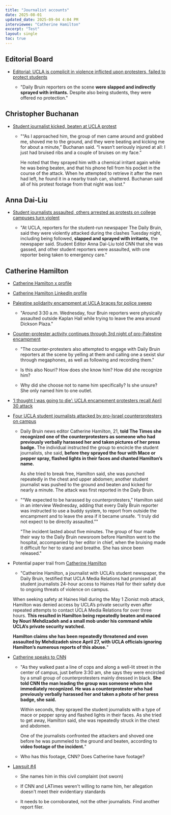 ```yaml
---
title: "Journalist accounts"
date: 2025-08-01
updated_date: 2025-09-04 4:04 PM
interviewee: "Catherine Hamilton"
excerpt: "Test"
layout: single
toc: true
---
```


## Editorial Board

- [Editorial: UCLA is complicit in violence inflicted upon protesters, failed to protect students](https://dailybruin.com/2024/05/01/editorial-ucla-is-complicit-in-violence-inflicted-upon-protesters-failed-to-protect-students)

	- "Daily Bruin reporters on the scene **were slapped and indirectly sprayed with irritants.** Despite also being students, they were offered no protection."

## Christopher Buchanan

- [Student journalist kicked, beaten at UCLA protest](https://pressfreedomtracker.us/all-incidents/student-journalist-kicked-beaten-at-ucla-protest/)

	- "“As I approached him, the group of men came around and grabbed me, shoved me to the ground, and they were beating and kicking me for about a minute,” Buchanan said. “I wasn’t seriously injured at all: I just had bruised ribs and a couple of bruises on my face.”

		He noted that they sprayed him with a chemical irritant again while he was being beaten, and that his phone fell from his pocket in the course of the attack. When he attempted to retrieve it after the men had left, he found it in a nearby trash can, shattered. Buchanan said all of his protest footage from that night was lost."

## Anna Dai-Liu

- [Student journalists assaulted, others arrested as protests on college campuses turn violent](https://www.cnn.com/2024/05/01/media/college-protests-gaza-arrests-violence)

	- "At UCLA, reporters for the student-run newspaper The Daily Bruin, said they were violently attacked during the clashes Tuesday night, including being followed, **slapped and sprayed with irritants,** the newspaper said. Student Editor Anna Dai-Liu told CNN that she was gassed, and other student reporters were assaulted, with one reporter being taken to emergency care."

## Catherine Hamilton 

- [Catherine Hamilton x profile](https://x.com/cat__hamilton5?lang=en)

- [Catherine Hamilton LinkedIn profile](https://www.linkedin.com/in/chamilton25/)

- [Palestine solidarity encampment at UCLA braces for police sweep](https://dailybruin.com/2024/05/01/palestine-solidarity-encampment-at-ucla-braces-for-police-sweep)

	- "Around 3:30 a.m. Wednesday, four Bruin reporters were physically assaulted outside Kaplan Hall while trying to leave the area around Dickson Plaza."

- [Counter-protester activity continues through 3rd night of pro-Palestine encampment](https://dailybruin.com/2024/04/28/counter-protester-activity-continues-through-3rd-night-of-pro-palestine-encampment)

	- "The counter-protesters also attempted to engage with Daily Bruin reporters at the scene by yelling at them and calling one a sexist slur through megaphones, as well as following and recording them."

	- Is this also Nouri? How does she know him? How did she recognize him? 

	- Why did she choose not to name him specifically? Is she unsure? She only named him to one outlet. 

- [‘I thought I was going to die’: UCLA encampment protesters recall April 30 attack](https://dailybruin.com/2024/05/07/i-thought-i-was-going-to-die-ucla-encampment-protesters-recall-april-30-attack)

- [Four UCLA student journalists attacked by pro-Israel counterprotesters on campus](https://www.latimes.com/california/story/2024-05-01/four-student-journalists-attacked-by-counterprotesters-at-ucla)

	- Daily Bruin news editor Catherine Hamilton, 21, **told The Times she recognized one of the counterprotesters as someone who had previously verbally harassed her and taken pictures of her press badge.** The individual instructed the group to encircle the student journalists, she said, **before they sprayed the four with Mace or pepper spray, flashed lights in their faces and chanted Hamilton’s name.**

		As she tried to break free, Hamilton said, she was punched repeatedly in the chest and upper abdomen; another student journalist was pushed to the ground and beaten and kicked for nearly a minute. The attack was first reported in the Daily Bruin.

	- "“We expected to be harassed by counterprotesters,” Hamilton said in an interview Wednesday, adding that every Daily Bruin reporter was instructed to use a buddy system, to report from outside the encampment and to leave the area if it became unsafe. “I truly did not expect to be directly assaulted.”"

		"The incident lasted about five minutes. The group of four made their way to the Daily Bruin newsroom before Hamilton went to the hospital, accompanied by her editor in chief, when the bruising made it difficult for her to stand and breathe. She has since been released."

- Potential paper trail from [Catherine Hamilton](https://www.wsws.org/en/articles/2025/03/28/scxj-m28.html)

	- "Catherine Hamilton, a journalist with UCLA’s student newspaper, the Daily Bruin, testified that UCLA Media Relations had promised all student journalists 24-hour access to Haines Hall for their safety due to ongoing threats of violence on campus.

	When seeking safety at Haines Hall during the May 1 Zionist mob attack, Hamilton was denied access by UCLA’s private security even after repeated attempts to contact UCLA Media Relations for over three hours. **This resulted in Hamilton being repeatedly beaten and maced by Nouri Mehdizadeh and a small mob under his command while UCLA’s private security watched.**

	**Hamilton claims she has been repeatedly threatened and even assaulted by Mehdizadeh since April 27, with UCLA officials ignoring Hamilton’s numerous reports of this abuse.**"

- [Catherine speaks to CNN](https://www.cnn.com/2024/05/16/us/ucla-student-protests-counterprotesters-invs)

	- "As they walked past a line of cops and along a well-lit street in the center of campus, just before 3:30 am, she says they were encircled by a small group of counterprotesters mainly dressed in black. **She told CNN the man leading the group was someone whom she immediately recognized. He was a counterprotester who had previously verbally harassed her and taken a photo of her press badge, she said.**

		Within seconds, they sprayed the student journalists with a type of mace or pepper spray and flashed lights in their faces. As she tried to get away, Hamilton said, she was repeatedly struck in the chest and abdomen.

		One of the journalists confronted the attackers and shoved one before he was pummeled to the ground and beaten, according to **video footage of the incident.**"

	- Who has this footage, CNN? Does Catherine have footage?

- [Lawsuit #4](https://calmatters.org/wp-content/uploads/2025/03/OMNIBUS-COMPLAINT-final-2-1.pdf)

	- She names him in this civil complaint (not sworn)

	- If CNN and LATimes weren't willing to name him, her allegation doesn't meet their evidentiary standards 

	- It needs to be corroborated, not the other journalists. Find another report filer. 